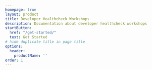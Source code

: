 ```yaml
---
homepage: true
layout: product
title: Developer Healthcheck Workshops
description: Documentation about developer healthcheck workshops
startButton:
  href: "/get-started/"
  text: Get Started
# hide duplicate title in page title
options:
  header:
    productName: ''
order: 1
---
```


